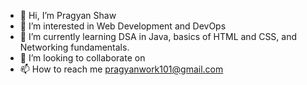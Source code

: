 - 👋 Hi, I’m Pragyan Shaw
- 👀 I’m interested in Web Development and DevOps
- 🌱 I’m currently learning DSA in Java, basics of HTML and CSS, and Networking fundamentals.
- 💞️ I’m looking to collaborate on 
- 📫 How to reach me pragyanwork101@gmail.com

<!---
pragyan-shaw03/pragyan-shaw03 is a ✨ special ✨ repository because its `README.md` (this file) appears on your GitHub profile.
You can click the Preview link to take a look at your changes.
--->
